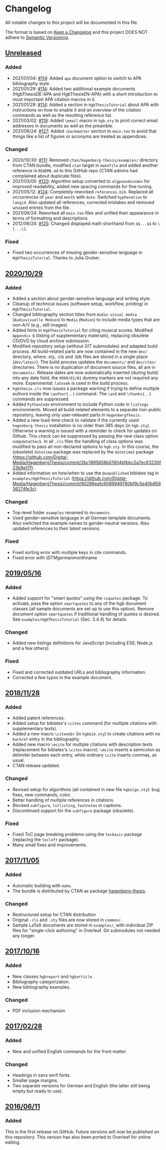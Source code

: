 # Changelog
All notable changes to this project will be documented in this file.

The format is based on [Keep a Changelog](http://keepachangelog.com/)
and this project DOES NOT adhere to [Semantic Versioning](http://semver.org/).

## [Unreleased]

### Added

- 2021/01/04: [#114](https://github.com/Digital-Media/HagenbergThesis/issues/114): Added `apa` document option to switch to APA bibliography style.
- 2021/01/29: [#114](https://github.com/Digital-Media/HagenbergThesis/issues/114): Added two additional example documents (HgbThesisDE-APA and HgbThesisEN-APA) with a short introduction to most important APA citation macros in it.
- 2021/01/29: [#114](https://github.com/Digital-Media/HagenbergThesis/issues/114): Added a section in `HgbThesisTutorial` about APA with instructions on how to enable it and an overview of the citation commands as well as the resulting reference list.
- 2021/03/02: [#119](https://github.com/Digital-Media/HagenbergThesis/discussions/119): Added `\email` macro in `hgb.sty` to print correct email addresses in documents as well as the preamble.
- 2021/06/24: [#127](https://github.com/Digital-Media/HagenbergThesis/issues/127): Added `\backmatter` section to `main.tex` to avoid that things like a list of figures or acronyms are treated as appendices.

### Changed

- 2020/10/30: [#111](https://github.com/Digital-Media/HagenbergThesis/issues/111): Removed `ctan/hagenberg-thesis/examples/` directory from CTAN bundle, modified `ctan` target in `makefile` and added another reference in `README.md` to this GitHub repo (CTAN admins had complained about duplicate files).
- 2021/03/05: [#120](https://github.com/Digital-Media/HagenbergThesis/issues/120): Algorithm setup converted to `algpseudocodex` for improved readability, added new spacing commands for fine-tuning.
- 2021/05/12: [#124](https://github.com/Digital-Media/HagenbergThesis/issues/124): Completely reworked `references.bib`. Replaced all occurrences of `year` and `month` with `date`. Switched `hyphenation` to `langid`. Also updated all references, corrected mistakes and removed unused entries from the file.
- 2021/06/24: Reworked all `main.tex` files and unified their appearance in terms of formatting and descriptions.
- 2012/06/24: [#125](https://github.com/Digital-Media/HagenbergThesis/issues/125): Changed displayed math shorthand from `$$...$$` to `\[...\]`. 

### Fixed

- Fixed two occurrences of missing gender-sensitive language in `HgbThesisTutorial`. Thanks to Julia Gruber.

## [2020/10/29]

### Added

- Added a section about gender-sensitive language and writing style.
- Cleanup of technical issues (software setup, workflow, printing) in ``HgbThesisTutorial``.
- Changed bibliography section titles from `Audio-visual media` (`Audiovisuelle Medien`) to `Media` (`Medien`) to include media types that are non-A/V (e.g., still images).
- Added hints in `HgbThesisTutorial` for citing musical scores. Modified `Appendix B` (listing of supplementary materials),
replacing obsolete CD/DVD by cloud archive submission.
- Modified repository setup (without GIT submodules) and adapted build process. All build-related parts are now contained in the new ``dev/`` directory, where .sty, .cls and .bib files are stored in a single place (``dev/latex/``). The build process updates the ``documents/`` and ``dev/ctan/`` directories. There is no duplication of document source files, all are in ``documents/``. Release dates are now automatically inserted (during build) into any date field, the ``9999/01/01`` dummy markers are not required any more. Experimental: ``latexmk`` is used in the build process.
- `hgbthesis.cls` now issues a package warning if trying to define multiple authors inside the `\author{..}` command. The `\and` and `\thanks{..}` commands are suppressed.
- Added `PythonCode` environment to include Python code in `listings` environments. Moved all build-related elements to a separate non-public repository, leaving only user-relevant parts in `HagenbergThesis`.
- Added a new load-time check to validate if the currently used `hagenberg-thesis` installation is no older than 365 days (in `hgb.sty`). Otherwise a warning is issued with a reminder to check for updates on Github. This check can be suppressed by passing the new class option `noUpdateCheck`. In all `.cls` files the handling of class options was modified to pass all non-declared options to `hgb.sty`. In this course, the (obsolete) `datetime` package was replaced by the `datetime2` package (https://github.com/Digital-Media/HagenbergThesis/commit/2bc1895658b51904bfbbc2a7ec63230f23b9e17f).
- Added information on how/when to use the ``@unpublished`` biblatex tag in ``examples/HgbThesisTutorial`` (https://github.com/Digital-Media/HagenbergThesis/commit/90296eafc6089949780bf9c5e40b85836274fe3c).

### Changed

- Top-level folder ``examples`` renamed to ``documents``.
- Used gender-sensitive language in all German template documents. Also switched the example names to gender-neutral versions. Also updated references to their latest versions.

### Fixed

- Fixed sorting error with multiple keys in cite commands.
- Fixed error with \DTMgermanmonthname

## [2019/05/16]

### Added

- Added support for "smart quotes" using the ``csquotes`` package. To activate, pass the option ``smartquotes`` to any of the hgb document classes (all sample documents are set up to use this option). Remove document option ``smartquotes`` if traditional handling of quotes is desired. See ``examples/HgbThesisTutorial`` (Sec. 3.4.4) for details.

### Changed

- Added new listings definitions for JavaScript (including ES6, Node.js and a few others).

### Fixed

- Fixed and corrected outdated URLs and bibliography information.
- Corrected a few typos in the example document.

## [2018/11/28]

### Added
- Added patent references.
- Added setup for biblatex's ``\cites`` command (for multiple citations with supplementary texts).
- Added a new macro ``\citenobr`` (in ``hgbbib.sty``) to create citations with no ``backref`` entry in the bibliography.
- Added new macro ``\mcite`` for multiple citations with description texts (replacement for biblatex's ``\cites`` macro): ``\mcite`` inserts a semicolon as delimiter between each entry, while ordinary ``\cite`` inserts commas, as usual.
- CTAN release updated.

### Changed

- Revised setup for algorithms (all contained in new file ``hgbalgo.sty``): bug fixes, new commands, color.
- Better handling of multiple references in citations.
- Blocked ``subfigure``, ``lstlisting``, ``footnotes`` in captions.
- Discontinued support for the ``subfigure`` package (obsolete).

### Fixed
- Fixed ToC page breaking problems using the ``tocbasic`` package (replacing the ``tocloft`` package).
- Many small fixes and improvements.

## [2017/11/05]

### Added
- Automatic building with `make`.
- The bundle is distributed by CTAN as package [hagenberg-thesis](https://ctan.org/pkg/hagenberg-thesis).

### Changed
- Restructured setup for CTAN distribution
- Original `.cls` and `.sty` files are now stored in `common/`.
- Sample LaTeX documents are stored in `examples/`, with individual ZIP files for "single-click authoring" in Overleaf. Git submodules not needed any longer.

## [2017/10/16]

### Added
- New classes `hgbreport` and `hgbarticle`.
- Bibliography categorization.
- New bibliography examples.

### Changed
- PDF inclusion mechanism

## [2017/02/28]

### Added
- New and unified English commands for the front matter.

### Changed
- Headings in sans serif fonts.
- Smaller page margins.
- Two separate versions for German and English (the latter still being empty but ready to use).

## [2016/06/11]

### Added
This is the first release on GitHub. Future versions will now be published on this repository.
This version has also been ported to Overleaf for online editing.

[Unreleased]: https://github.com/Digital-Media/HagenbergThesis/compare/2020/10/29...HEAD
[2020/10/29]: https://github.com/Digital-Media/HagenbergThesis/compare/2019/05/16...2020/10/29
[2019/05/16]: https://github.com/Digital-Media/HagenbergThesis/compare/2018/11/28...2019/05/16
[2018/11/28]: https://github.com/Digital-Media/HagenbergThesis/compare/2017/11/05...2018/11/28
[2017/11/05]: https://github.com/Digital-Media/HagenbergThesis/compare/2017/10/16...2017/11/05
[2017/10/16]: https://github.com/Digital-Media/HagenbergThesis/compare/2017/02/28...2017/10/16
[2017/02/28]: https://github.com/Digital-Media/HagenbergThesis/compare/2016/06/11...2017/02/28
[2016/06/11]: https://github.com/Digital-Media/HagenbergThesis/releases/tag/2016/06/11